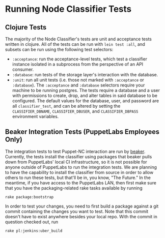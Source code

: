 # Running Node Classifier Tests

## Clojure Tests

The majority of the Node Classifier's tests are unit and acceptance tests written in clojure.
All of the tests can be run with `lein test :all`, and subsets can be run using the following test selectors:
  * `:acceptance`: run the acceptance-level tests, which test a classifier instance isolated in a subprocess from the perspective of an API consumer.
  * `:database`: run tests of the storage layer's interaction with the database.
  * `:unit`: run all unit tests (i.e. those not marked with `:acceptance` or `:database`).
The `:acceptance` and `:database` selectors require your machine to be running postgres.
The tests require a database and a user with permissions to create, drop, and alter tables in said database to be configured.
The default values for the database, user, and password are all `classifier_test`, and can be altered by setting the `CLASSIFIER_DBNAME`, `CLASSIFIER_DBUSER`, and `CLASSIFIER_DBPASS` environment variables.

## Beaker Integration Tests (PuppetLabs Employees Only)

The integration tests to test Puppet-NC interaction are run by [beaker][beaker-repo].
Currently, the tests install the classifier using packages that beaker pulls down from PuppetLabs' local CI infrastructure, so it is not possible for anyone outside of PuppetLabs to run the integration tests.
We are planning to have the capability to install the classifier from source in order to allow others to run these tests, but that'll be in, you know, "The Future."
In the meantime, if you have access to the PuppetLabs LAN, then first make sure that you have the packaging-related rake tasks available by running
```
rake package:bootstrap
```
In order to test your changes, you need to first build a package against a git commit containing the changes you want to test.
Note that this commit doesn't have to exist anywhere besides your local repo.
With the commit in question checked out, run
```
rake pl:jenkins:uber_build
```


[beaker-repo]: https://github.com/puppetlabs/beaker
